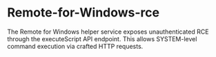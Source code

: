 # Remote-for-Windows-rce
The Remote for Windows helper service exposes unauthenticated RCE through the executeScript API endpoint. This allows SYSTEM-level command execution via crafted HTTP requests.
